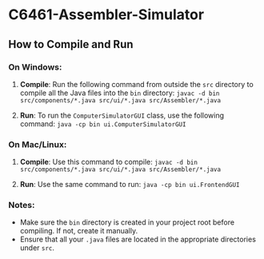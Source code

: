 # C6461-Assembler-Simulator

## How to Compile and Run

### On Windows:
1. **Compile**:
   Run the following command from outside the `src` directory to compile all the Java files into the `bin` directory: `javac -d bin src/components/*.java src/ui/*.java src/Assembler/*.java`

2. **Run**:
To run the `ComputerSimulatorGUI` class, use the following command: `java -cp bin ui.ComputerSimulatorGUI`


### On Mac/Linux:
1. **Compile**:
Use this command to compile: `javac -d bin src/components/*.java src/ui/*.java src/Assembler/*.java`


2. **Run**:
Use the same command to run: `java -cp bin ui.FrontendGUI`

### Notes:
- Make sure the `bin` directory is created in your project root before compiling. If not, create it manually.
- Ensure that all your `.java` files are located in the appropriate directories under `src`.